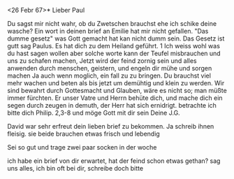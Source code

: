  <26 Febr 67>*
Lieber Paul

Du sagst mir nicht wahr, ob du Zwetschen brauchst ehe ich schike deine wasche? Ein wort in deinen brief an Emilie hat mir nicht gefallen. "Das dumme gesetz" was Gott gemacht hat kan nicht dumm sein. Das Gesetz ist gutt sag Paulus. Es hat dich zu dem Heiland geführt. <Du meintest es ja auch so>1 Ich weiss wohl was du hast sagen wollen aber solche worte kann der Teufel misbrauchen und uns zu schafen machen, Jetzt wird der feind zornig sein und alles anwenden durch menschen, geistern, und engeln dir mühe und sorgen machen Ja auch wenn moglich, ein fall zu zu bringen. Du brauchst viel mehr wachen und beten als bis jetzt um demühtig und klein zu werden. 
Wir sind bewahrt durch Gottesmacht und Glauben, wäre es nicht so; man müßte immer fürchten. Er unser Vatre und Herrn behüte dich, und mache dich ein segen durch zeugen in demuth, der Herr hat sich ernidrigt. betrachte ich bitte dich Philip. 2,3-8 und möge Gott mit dir sein
 Deine J.G.

David war sehr erfreut dein lieben brief zu bekommen. Ja schreib ihnen fleisig. sie beide brauchen etwas frisch und lebendig

Sei so gut und trage zwei paar socken in der woche

ich habe ein brief von dir erwartet, hat der feind schon etwas gethan? sag uns alles, ich bin oft bei dir, schreibe doch bitte
